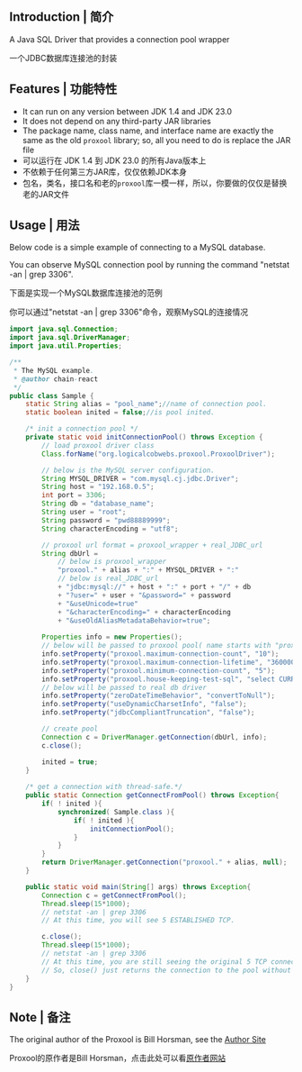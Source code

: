## Introduction | 简介

A Java SQL Driver that provides a connection pool wrapper

一个JDBC数据库连接池的封装

## Features | 功能特性

- It can run on any version between JDK 1.4 and JDK 23.0
- It does not depend on any third-party JAR libraries
- The package name, class name, and interface name are exactly the same as the old `proxool` library; so, all you need to do is replace the JAR file
- 可以运行在 JDK 1.4 到 JDK 23.0 的所有Java版本上
- 不依赖于任何第三方JAR库，仅仅依赖JDK本身
- 包名，类名，接口名和老的`proxool`库一模一样，所以，你要做的仅仅是替换老的JAR文件

## Usage | 用法

Below code is a simple example of connecting to a MySQL database.

You can observe MySQL connection pool by running the command "netstat -an | grep 3306".

下面是实现一个MySQL数据库连接池的范例

你可以通过"netstat -an | grep 3306"命令，观察MySQL的连接情况

```java
import java.sql.Connection;
import java.sql.DriverManager;
import java.util.Properties;

/**
 * The MySQL example.
 * @author chain-react
 */
public class Sample {
    static String alias = "pool_name";//name of connection pool.
    static boolean inited = false;//is pool inited.

    /* init a connection pool */
    private static void initConnectionPool() throws Exception {
        // load proxool driver class
        Class.forName("org.logicalcobwebs.proxool.ProxoolDriver");

        // below is the MySQL server configuration.
        String MYSQL_DRIVER = "com.mysql.cj.jdbc.Driver";
        String host = "192.168.0.5";
        int port = 3306;
        String db = "database_name";
        String user = "root";
        String password = "pwd88889999";
        String characterEncoding = "utf8";

        // proxool url format = proxool_wrapper + real_JDBC_url
        String dbUrl = 
            // below is proxool_wrapper
            "proxool." + alias + ":" + MYSQL_DRIVER + ":"
            // below is real_JDBC_url
            + "jdbc:mysql://" + host + ":" + port + "/" + db
            + "?user=" + user + "&password=" + password
            + "&useUnicode=true"
            + "&characterEncoding=" + characterEncoding
            + "&useOldAliasMetadataBehavior=true";
        
        Properties info = new Properties();
        // below will be passed to proxool pool( name starts with "proxool." )
        info.setProperty("proxool.maximum-connection-count", "10");
        info.setProperty("proxool.maximum-connection-lifetime", "3600000");
        info.setProperty("proxool.minimum-connection-count", "5");
        info.setProperty("proxool.house-keeping-test-sql", "select CURRENT_DATE");
        // below will be passed to real db driver
        info.setProperty("zeroDateTimeBehavior", "convertToNull");
        info.setProperty("useDynamicCharsetInfo", "false");
        info.setProperty("jdbcCompliantTruncation", "false");

        // create pool
        Connection c = DriverManager.getConnection(dbUrl, info);
        c.close();

        inited = true;
    }
    
    /* get a connection with thread-safe.*/
    public static Connection getConnectFromPool() throws Exception{
        if( ! inited ){
            synchronized( Sample.class ){
                if( ! inited ){
                    initConnectionPool();
                }
            }
        }
        return DriverManager.getConnection("proxool." + alias, null);
    }

    public static void main(String[] args) throws Exception{
        Connection c = getConnectFromPool();
        Thread.sleep(15*1000);
        // netstat -an | grep 3306
        // At this time, you will see 5 ESTABLISHED TCP.

        c.close();
        Thread.sleep(15*1000);
        // netstat -an | grep 3306
        // At this time, you are still seeing the original 5 TCP connections.
        // So, close() just returns the connection to the pool without really closing.
    }
}
```

## Note | 备注

The original author of the Proxool is Bill Horsman, see the [Author Site](https://github.com/proxool/proxool)

Proxool的原作者是Bill Horsman，点击此处可以看[原作者网站](https://github.com/proxool/proxool)
